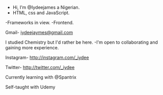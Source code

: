 -  Hi, I’m @Iydeejames a Nigerian.
- HTML, css and JavaScript. 

-Frameworks in view. 
-Frontend. 

Gmail- iydeejaymes@gmail.com

I studied Chemistry but I'd rather be here.
-I'm open to collaborating and gaining more experience.

Instagram- http://instagram.com/_iydee

Twitter- http://twitter.com/_iydee

Currently learning with @Spantrix

Self-taught with Udemy
